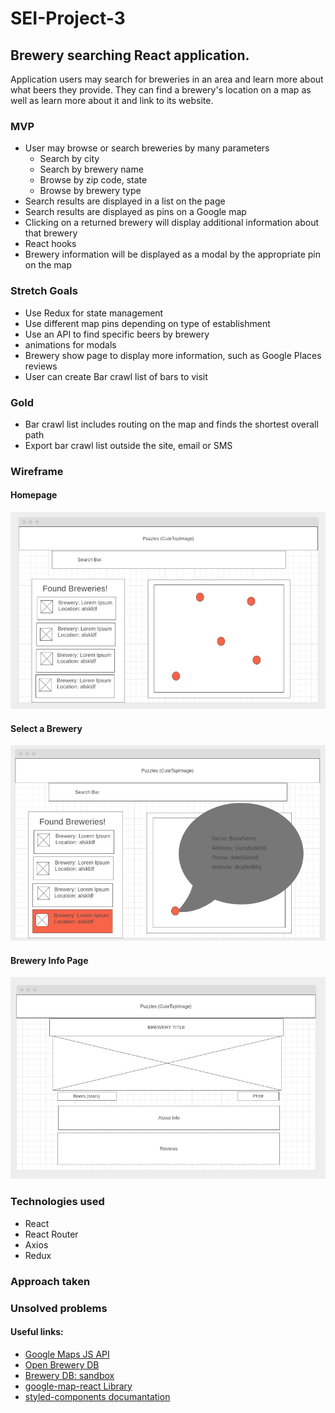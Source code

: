 # SEI-Project-3

## Brewery searching React application. 
Application users may search for breweries in an area and learn more about what beers they provide. They can find a brewery's location on a map as well as learn more about it and link to its website.

### MVP
- User may browse or search breweries by many parameters
  - Search by city
  - Search by brewery name
  - Browse by zip code, state
  - Browse by brewery type
- Search results are displayed in a list on the page
- Search results are displayed as pins on a Google map
- Clicking on a returned brewery will display additional information about that brewery
- React hooks
- Brewery information will be displayed as a modal by the appropriate pin on the map

### Stretch Goals
- Use Redux for state management
- Use different map pins depending on type of establishment
- Use an API to find specific beers by brewery
- animations for modals
- Brewery show page to display more information, such as Google Places reviews
- User can create Bar crawl list of bars to visit

### Gold
- Bar crawl list includes routing on the map and finds the shortest overall path
- Export bar crawl list outside the site, email or SMS

### Wireframe
#### Homepage
![HomePage](/planning/wireframes/HomePage.jpg)
#### Select a Brewery
![Select Brewery](/planning/wireframes/Select_Brewery.jpg)
#### Brewery Info Page
![Brewery Info Page](/planning/wireframes/BreweryInfoPage.jpg)

### Technologies used
- React
- React Router
- Axios
- Redux


### Approach taken 


### Unsolved problems



#### Useful links:
- [Google Maps JS API](https://developers.google.com/maps/documentation/javascript/overview#maps_map_simple-javascript)
- [Open Brewery DB](https://www.openbrewerydb.org/)
- [Brewery DB: sandbox](https://www.brewerydb.com/developers/docs)
- [google-map-react Library](https://www.npmjs.com/package/google-map-react)
- [styled-components documantation](https://styled-components.com/docs/basics)


